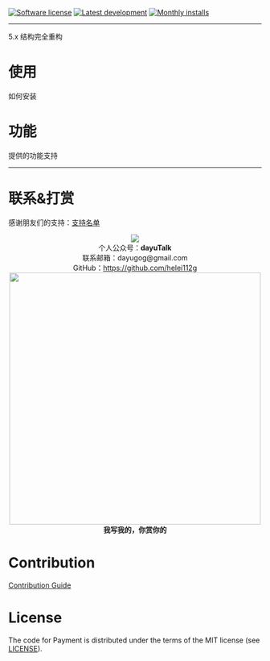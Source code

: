 [![Software license][ico-license]](LICENSE)
[![Latest development][ico-version-dev]][link-packagist]
[![Monthly installs][ico-downloads-monthly]][link-downloads]

-----

5.x 结构完全重构
# 使用 #

如何安装

# 功能 #

提供的功能支持


-----

# 联系&打赏 #

感谢朋友们的支持：[支持名单](SUPPORT.md)

<div style="margin:0 auto;">
    <p align="center" style="margin:0px;"><img src="https://dayutalk.cn/img/mp-qrcode.jpg"></p>
    <p align="center" style="margin:0px;">个人公众号：<b>dayuTalk</b></p>
    <p align="center" style="margin:0px;">联系邮箱：dayugog@gmail.com</p>
    <p align="center" style="margin:0px;">GitHub：<a href="https://github.com/helei112g">https://github.com/helei112g</a></p>
    <p align="center" style="margin:0px;"><img width="500" src="https://dayutalk.cn/img/pay-qr.jpeg"></p>
    <p align="center" style="margin:0px;"><b>我写我的，你赏你的</b></p>
</div>

# Contribution #
[Contribution Guide](CONTRIBUTING.md)

# License #

The code for Payment is distributed under the terms of the MIT license (see [LICENSE](LICENSE)).


[ico-license]: https://img.shields.io/github/license/helei112g/payment.svg
[ico-version-dev]: https://img.shields.io/packagist/vpre/riverslei/payment.svg
[ico-downloads-monthly]: https://img.shields.io/packagist/dm/riverslei/payment.svg?style=flat-square

[link-packagist]: https://packagist.org/packages/riverslei/payment
[link-downloads]: https://packagist.org/packages/riverslei/payment/stats
